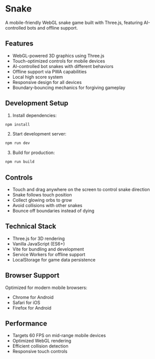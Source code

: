 # Snake

A mobile-friendly WebGL snake game built with Three.js, featuring AI-controlled bots and offline support.

## Features

- WebGL-powered 3D graphics using Three.js
- Touch-optimized controls for mobile devices
- AI-controlled bot snakes with different behaviors
- Offline support via PWA capabilities
- Local high score system
- Responsive design for all devices
- Boundary-bouncing mechanics for forgiving gameplay

## Development Setup

1. Install dependencies:
```bash
npm install
```

2. Start development server:
```bash
npm run dev
```

3. Build for production:
```bash
npm run build
```

## Controls

- Touch and drag anywhere on the screen to control snake direction
- Snake follows touch position
- Collect glowing orbs to grow
- Avoid collisions with other snakes
- Bounce off boundaries instead of dying

## Technical Stack

- Three.js for 3D rendering
- Vanilla JavaScript (ES6+)
- Vite for bundling and development
- Service Workers for offline support
- LocalStorage for game data persistence

## Browser Support

Optimized for modern mobile browsers:
- Chrome for Android
- Safari for iOS
- Firefox for Android

## Performance

- Targets 60 FPS on mid-range mobile devices
- Optimized WebGL rendering
- Efficient collision detection
- Responsive touch controls

